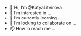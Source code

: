 - 👋 Hi, I’m @KatyaLitvinova
- 👀 I’m interested in ...
- 🌱 I’m currently learning ...
- 💞️ I’m looking to collaborate on ...
- 📫 How to reach me ...

<!---
KatyaLitvinova/KatyaLitvinova is a ✨ special ✨ repository because its `README.md` (this file) appears on your GitHub profile.
You can click the Preview link to take a look at your changes.
--->

